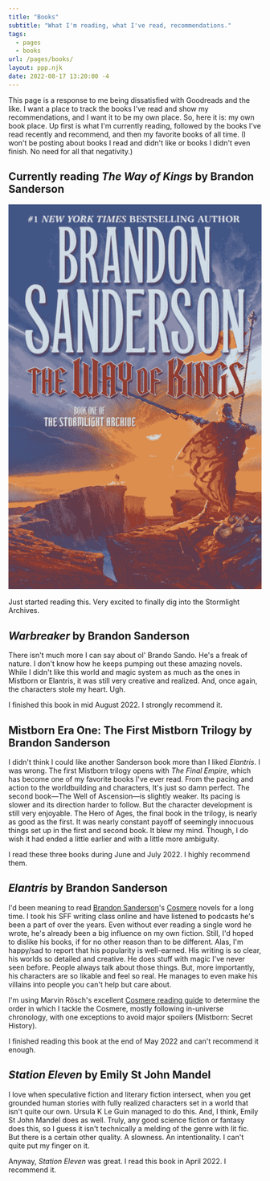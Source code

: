 ```yaml
---
title: "Books"
subtitle: "What I'm reading, what I've read, recommendations."
tags:
  - pages
  - books
url: /pages/books/
layout: ppp.njk
date: 2022-08-17 13:20:00 -4
---
```


This page is a response to me being dissatisfied with Goodreads and the like. I want a place to track the books I've read and show my recommendations, and I want it to be my own place. So, here it is: my own book place. Up first is what I'm currently reading, followed by the books I've read recently and recommend, and then my favorite books of all time. (I won't be posting about books I read and didn't like or books I didn't even finish. No need for all that negativity.)

## Currently reading *The Way of Kings* by Brandon Sanderson

![The cover of The Way of Kings. It shows two figures armed with swords, staring at each other across a fast chasm.](/images/the-way-of-kings.png)

Just started reading this. Very excited to finally dig into the Stormlight Archives.

## *Warbreaker* by Brandon Sanderson

There isn't much more I can say about ol' Brando Sando. He's a freak of nature. I don't know how he keeps pumping out these amazing novels. While I didn't like this world and magic system as much as the ones in Mistborn or Elantris, it was still very creative and realized. And, once again, the characters stole my heart. Ugh.

I finished this book in mid August 2022. I strongly recommend it.

## Mistborn Era One: The First Mistborn Trilogy by Brandon Sanderson

I didn't think I could like another Sanderson book more than I liked *Elantris*. I was wrong. The first Mistborn trilogy opens with *The Final Empire*, which has become one of my favorite books I've ever read. From the pacing and action to the worldbuilding and characters, It's just so damn perfect. The second book&mdash;The Well of Ascension&mdash;is slightly weaker. Its pacing is slower and its direction harder to follow. But the character development is still very enjoyable. The Hero of Ages, the final book in the trilogy, is nearly as good as the first. It was nearly constant payoff of seemingly innocuous things set up in the first and second book. It blew my mind. Though, I do wish it had ended a little earlier and with a little more ambiguity.

I read these three books during June and July 2022. I highly recommend them.

## *Elantris* by Brandon Sanderson

I'd been meaning to read [Brandon Sanderson](https://www.brandonsanderson.com/)'s [Cosmere](https://www.brandonsanderson.com/what-is-the-cosmere/) novels for a long time. I took his SFF writing class online and have listened to podcasts he's been a part of over the years. Even without ever reading a single word he wrote, he's already been a big influence on my own fiction. Still, I'd hoped to dislike his books, if for no other reason than to be different. Alas, I'm happy/sad to report that his popularity is well-earned. His writing is so clear, his worlds so detailed and creative. He does stuff with magic I've never seen before. People always talk about those things. But, more importantly, his characters are so likable and feel so real. He manages to even make his villains into people you can't help but care about.

I'm using Marvin Rösch's excellent [Cosmere reading guide](https://paleocrafter.github.io/reading-order/#/) to determine the order in which I tackle the Cosmere, mostly following in-universe chronology, with one exceptions to avoid major spoilers (Mistborn: Secret History).

I finished reading this book at the end of May 2022 and can't recommend it enough.

## *Station Eleven* by Emily St John Mandel

I love when speculative fiction and literary fiction intersect, when you get grounded human stories with fully realized characters set in a world that isn't quite our own. Ursula K Le Guin managed to do this. And, I think, Emily St John Mandel does as well. Truly, any good science fiction or fantasy does this, so I guess it isn't technically a melding of the genre with lit fic. But there is a certain other quality. A slowness. An intentionality. I can't quite put my finger on it.

Anyway, *Station Eleven* was great. I read this book in April 2022. I recommend it.
